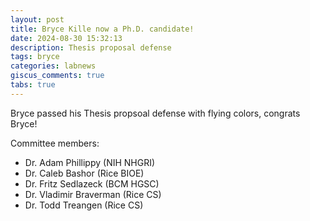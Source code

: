 ```yaml
---
layout: post
title: Bryce Kille now a Ph.D. candidate!
date: 2024-08-30 15:32:13
description: Thesis proposal defense
tags: bryce
categories: labnews
giscus_comments: true
tabs: true
---
```


Bryce passed his Thesis propsoal defense with flying colors, congrats Bryce!

Committee members:
 - Dr. Adam Phillippy (NIH NHGRI)
 - Dr. Caleb Bashor (Rice BIOE)
 - Dr. Fritz Sedlazeck (BCM HGSC)
 - Dr. Vladimir Braverman (Rice CS)
 - Dr. Todd Treangen (Rice CS)
